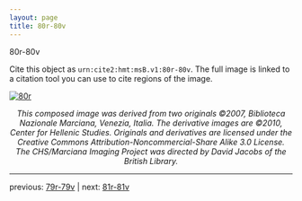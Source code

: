 ```yaml
---
layout: page
title: 80r-80v
---
```


80r-80v

Cite this object as `urn:cite2:hmt:msB.v1:80r-80v`. The full image is linked to a citation tool you can use to cite regions of the image.

[![80r](http://www.homermultitext.org/iipsrv?IIIF=/project/homer/pyramidal/deepzoom/hmt/vbbifolio/v1/vb_79v_80r.tif/full/800,/0/default.jpg)](http://www.homermultitext.org/ict2/?urn=urn:cite2:hmt:vbbifolio.v1:vb_79v_80r) 

<p style="text-align: center; font-style: italic;">This composed image was derived from two originals ©2007, Biblioteca Nazionale Marciana, Venezia, Italia. The derivative images are ©2010, Center for Hellenic Studies. Originals and derivatives are licensed under the Creative Commons Attribution-Noncommercial-Share Alike 3.0 License. The CHS/Marciana Imaging Project was directed by David Jacobs of the British Library.</p>

---

previous: [79r-79v](../79r-79v/) | next: [81r-81v](../81r-81v/)